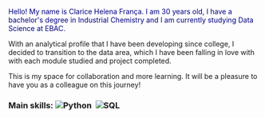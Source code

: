 <p style="color:#000080">Hello! My name is Clarice Helena França. I am 30 years old, I have a bachelor's degree in Industrial Chemistry and I am currently studying Data Science at EBAC.

With an analytical profile that I have been developing since college, I decided to transition to the data area, which I have been falling in love with with each module studied and project completed.

This is my space for collaboration and more learning. It will be a pleasure to have you as a colleague on this journey!</p>

### Main skills: ![Python](https://img.shields.io/badge/Python-3776AB?style=for-the-badge&logo=python&logoColor=white)&nbsp; ![SQL](https://img.shields.io/badge/-SQL-0D1117?style=for-the-badge&logo=sql&labelColor=0D1117)&nbsp;
